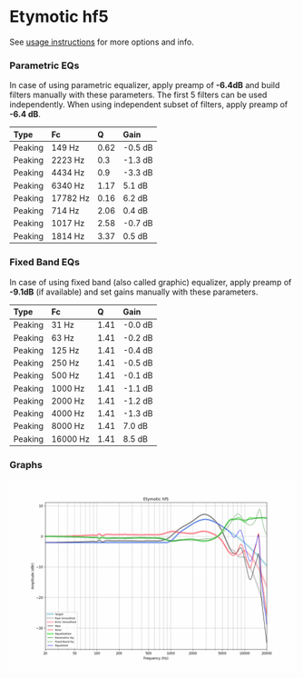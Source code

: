 # Etymotic hf5
See [usage instructions](https://github.com/jaakkopasanen/AutoEq#usage) for more options and info.

### Parametric EQs
In case of using parametric equalizer, apply preamp of **-6.4dB** and build filters manually
with these parameters. The first 5 filters can be used independently.
When using independent subset of filters, apply preamp of **-6.4 dB**.

| Type    | Fc       |    Q | Gain    |
|:--------|:---------|:-----|:--------|
| Peaking | 149 Hz   | 0.62 | -0.5 dB |
| Peaking | 2223 Hz  | 0.3  | -1.3 dB |
| Peaking | 4434 Hz  | 0.9  | -3.3 dB |
| Peaking | 6340 Hz  | 1.17 | 5.1 dB  |
| Peaking | 17782 Hz | 0.16 | 6.2 dB  |
| Peaking | 714 Hz   | 2.06 | 0.4 dB  |
| Peaking | 1017 Hz  | 2.58 | -0.7 dB |
| Peaking | 1814 Hz  | 3.37 | 0.5 dB  |

### Fixed Band EQs
In case of using fixed band (also called graphic) equalizer, apply preamp of **-9.1dB**
(if available) and set gains manually with these parameters.

| Type    | Fc       |    Q | Gain    |
|:--------|:---------|:-----|:--------|
| Peaking | 31 Hz    | 1.41 | -0.0 dB |
| Peaking | 63 Hz    | 1.41 | -0.2 dB |
| Peaking | 125 Hz   | 1.41 | -0.4 dB |
| Peaking | 250 Hz   | 1.41 | -0.5 dB |
| Peaking | 500 Hz   | 1.41 | -0.1 dB |
| Peaking | 1000 Hz  | 1.41 | -1.1 dB |
| Peaking | 2000 Hz  | 1.41 | -1.2 dB |
| Peaking | 4000 Hz  | 1.41 | -1.3 dB |
| Peaking | 8000 Hz  | 1.41 | 7.0 dB  |
| Peaking | 16000 Hz | 1.41 | 8.5 dB  |

### Graphs
![](./Etymotic%20hf5.png)